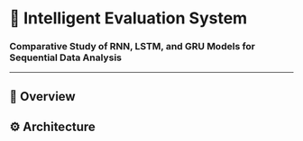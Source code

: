 # 🧠 Intelligent Evaluation System  
### Comparative Study of RNN, LSTM, and GRU Models for Sequential Data Analysis

---

## 📘 Overview


## ⚙️ Architecture
